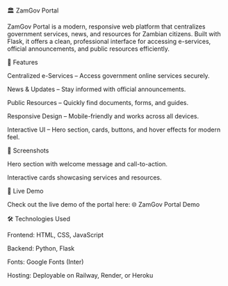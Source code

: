 🏛️ ZamGov Portal

ZamGov Portal is a modern, responsive web platform that centralizes government services, news, and resources for Zambian citizens. Built with Flask, it offers a clean, professional interface for accessing e-services, official announcements, and public resources efficiently.

🌟 Features

Centralized e-Services – Access government online services securely.

News & Updates – Stay informed with official announcements.

Public Resources – Quickly find documents, forms, and guides.

Responsive Design – Mobile-friendly and works across all devices.

Interactive UI – Hero section, cards, buttons, and hover effects for modern feel.

🎨 Screenshots


Hero section with welcome message and call-to-action.


Interactive cards showcasing services and resources.

🚀 Live Demo

Check out the live demo of the portal here:
🌐 ZamGov Portal Demo

🛠️ Technologies Used

Frontend: HTML, CSS, JavaScript

Backend: Python, Flask

Fonts: Google Fonts (Inter)

Hosting: Deployable on Railway, Render, or Heroku

